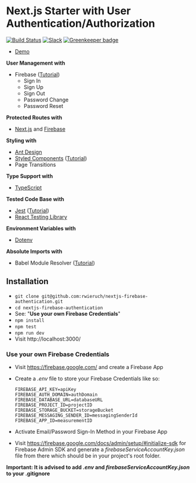 # Next.js Starter with User Authentication/Authorization

[![Build Status](https://travis-ci.org/rwieruch/nextjs-firebase-authentication.svg?branch=master)](https://travis-ci.org/rwieruch/nextjs-firebase-authentication) [![Slack](https://slack-the-road-to-learn-react.wieruch.com/badge.svg)](https://slack-the-road-to-learn-react.wieruch.com/) [![Greenkeeper badge](https://badges.greenkeeper.io/rwieruch/nextjs-firebase-authentication.svg)](https://greenkeeper.io/)

- [Demo](https://courses.robinwieruch.de/)

**User Management with**

- Firebase ([Tutorial](https://www.robinwieruch.de/complete-firebase-authentication-react-tutorial))
  - Sign In
  - Sign Up
  - Sign Out
  - Password Change
  - Password Reset

**Protected Routes with**

- [Next.js](https://nextjs.org/) and [Firebase](https://firebase.google.com/)

**Styling with**

- [Ant Design](https://ant.design/)
- [Styled Components](https://www.styled-components.com/) ([Tutorial](https://www.robinwieruch.de/react-styled-components))
- Page Transitions

**Type Support with**

- [TypeScript](https://www.typescriptlang.org/)

**Tested Code Base with**

- [Jest](https://jestjs.io/) ([Tutorial](https://www.robinwieruch.de/react-testing-jest))
- [React Testing Library](https://github.com/testing-library/react-testing-library)

**Environment Variables with**

- [Dotenv](https://github.com/motdotla/dotenv)

**Absolute Imports with**

- Babel Module Resolver ([Tutorial](https://www.robinwieruch.de/babel-module-resolver/))

## Installation

- `git clone git@github.com:rwieruch/nextjs-firebase-authentication.git`
- `cd nextjs-firebase-authentication`
- See: "**Use your own Firebase Credentials**"
- `npm install`
- `npm test`
- `npm run dev`
- Visit http://localhost:3000/

### Use your own Firebase Credentials

- Visit https://firebase.google.com/ and create a Firebase App
- Create a _.env_ file to store your Firebase Credentials like so:
  ```
  FIREBASE_API_KEY=apiKey
  FIREBASE_AUTH_DOMAIN=authDomain
  FIREBASE_DATABASE_URL=databaseURL
  FIREBASE_PROJECT_ID=projectID
  FIREBASE_STORAGE_BUCKET=storageBucket
  FIREBASE_MESSAGING_SENDER_ID=messagingSenderId
  FIREBASE_APP_ID=measurementID
  ```
- Activate Email/Password Sign-In Method in your Firebase App

- Visit https://firebase.google.com/docs/admin/setup/#initialize-sdk for Firebase Admin SDK and generate a _firebaseServiceAccountKey.json_ file from there which should be in your project's root folder.

**Important: It is advised to add _.env_ and _firebaseServiceAccountKey.json_ to your .gitignore**
